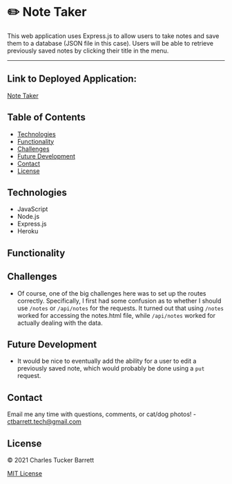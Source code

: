 
# ✏️ Note Taker

This web application uses Express.js to allow users to take notes and save them to a database (JSON file in this case). Users will be able to retrieve previously saved notes by clicking their title in the menu.

---

## Link to Deployed Application:
[Note Taker](https://arcane-reaches-81145.herokuapp.com/)

## Table of Contents
* [Technologies](#technologies)
* [Functionality](#functionality)
* [Challenges](#challenges)
* [Future Development](#future-development)
* [Contact](#contact)
* [License](#license)


## Technologies
* JavaScript
* Node.js
* Express.js
* Heroku


## Functionality
<!-- TODO: Update this with screenshots/GIFs of completed appliction -->
<!-- [App Demonstration Video](https://youtu.be/9G_QRztzwVc) -->

<!-- #### App Initialization
- Be sure to first run <code>npm i</code> after cloning this repo or copying its code into your own files.

![App Initialization](./assets/images/initialization.gif)
 -->

## Challenges
- Of course, one of the big challenges here was to set up the routes correctly. Specifically, I first had some confusion as to whether I should use `/notes` or `/api/notes` for the requests. It turned out that using `/notes` worked for accessing the notes.html file, while `/api/notes` worked for actually dealing with the data.


## Future Development
- It would be nice to eventually add the ability for a user to edit a previously saved note, which would probably be done using a `put` request.


## Contact
Email me any time with questions, comments, or cat/dog photos! - ctbarrett.tech@gmail.com


## License
&copy; 2021 Charles Tucker Barrett

[MIT License](https://opensource.org/licenses/MIT)